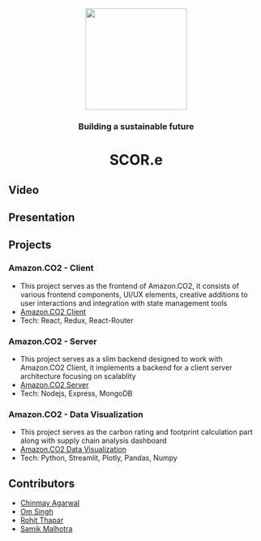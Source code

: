 <div align = "center">
<img height=200px src= "https://github.com/SCOR-3/.github/assets/72279316/06d0a4e5-4035-4e08-bfee-663059854a7b">

  ### Building a sustainable future

  # SCOR.e


</div>

## Video
[](https://drive.google.com/file/d/1Z276l8y5PBLfpqDH4shW6SuKbKsjGm9P/view?usp=sharing)
## Presentation 
[](https://drive.google.com/file/d/1OeN9PZ4AEC6BgVvAnZ3UvnPuPVGWtW_g/view?usp=sharing)

## Projects
### Amazon.CO2 - Client
- This project serves as the frontend of Amazon.CO2, it consists of various frontend components, UI/UX elements, creative additions to user interactions and integration with state management tools
- [Amazon.CO2 Client](https://github.com/SCOR-3/Amazon.CO2-Client)
- Tech: React, Redux, React-Router

### Amazon.CO2 - Server
- This project serves as a slim backend designed to work with Amazon.CO2 Client, it implements a backend for a client server architecture focusing on scalablity
- [Amazon.CO2 Server](https://github.com/SCOR-3/Amazon.CO2-Server)
- Tech: Nodejs, Express, MongoDB

### Amazon.CO2 - Data Visualization
- This project serves as the carbon rating and footprint calculation part along with supply chain analysis dashboard
- [Amazon.CO2 Data Visualization](https://github.com/SCOR-3/Amazon.CO2-DataVisualisation)
- Tech: Python, Streamlit, Plotly, Pandas, Numpy
  
## Contributors
- [Chinmay Agarwal](https://github.com/chinmayagarwal03)
- [Om Singh](https://github.com/om1429888)
- [Rohit Thapar](https://github.com/rohitthapar)
- [Samik Malhotra](https://github.com/Samikmalhotra)


